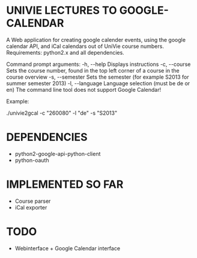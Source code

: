 UNIVIE LECTURES TO GOOGLE-CALENDAR
==================================

A Web application for creating google calender events, using the google 
calendar API, and iCal calendars out of UniVie course numbers.
Requirements: python2.x and all dependencies.

Command prompt arguments:
  -h, --help	 Displays instructions
  -c, --course	 Sets the course number, found in the top left corner of a course in the course overview
  -s, --semester	 Sets the semester (for example S2013 for summer semester 2013)
  -l, --language	 Language selection (must be de or en)
The command line tool does not support Google Calendar!

Example:

./univie2gcal -c "260080" -l "de" -s "S2013"

DEPENDENCIES
============

* python2-google-api-python-client
* python-oauth

IMPLEMENTED SO FAR
==================

* Course parser
* iCal exporter

TODO
====
* Webinterface + Google Calendar interface
